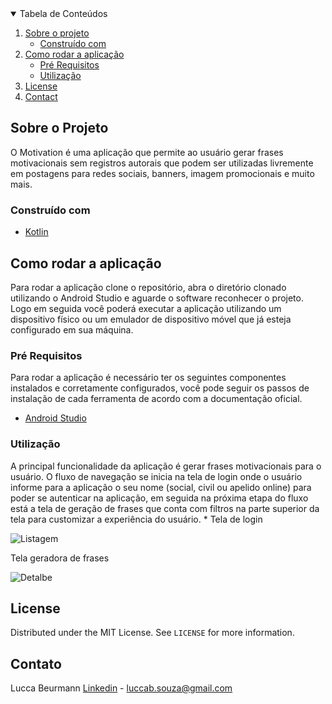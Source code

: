<details open="open">
  <summary>Tabela de Conteúdos</summary>
  <ol>
    <li>
      <a href="#Sobre o Projeto">Sobre o projeto</a>
      <ul>
        <li><a href="#built-with">Construído com</a></li>
      </ul>
    </li>
    <li>
      <a href="#getting-started">Como rodar a aplicação</a>
      <ul>
        <li><a href="#prerequisites">Pré Requisitos</a></li>
        <li><a href="#Utilização">Utilização</a></li>
      </ul>
    </li>
    <li><a href="#license">License</a></li>
    <li><a href="#contact">Contact</a></li>
  </ol>
</details>



<!-- ABOUT THE PROJECT -->
## Sobre o Projeto
O Motivation é uma aplicação que permite ao usuário gerar frases motivacionais sem registros autorais que podem ser utilizadas livremente em postagens para redes sociais, banners, imagem promocionais e muito mais.


### Construído com

* [Kotlin](https://developer.android.com/kotlin?hl=pt&gclid=CjwKCAiAgJWABhArEiwAmNVTB8kvn-n77qoXHdZz2H0oD1xQ39tJ3njKa72tfBWTXZB9VZ8x2kno_xoCdvwQAvD_BwE&gclsrc=aw.ds)


<!-- GETTING STARTED -->
## Como rodar a aplicação

Para rodar a aplicação clone o repositório,  abra o diretório clonado utilizando o Android Studio e aguarde o software reconhecer o projeto. Logo em seguida você poderá executar
a aplicação utilizando um dispositivo físico ou um emulador de dispositivo móvel que já esteja configurado em sua máquina.

### Pré Requisitos

Para rodar a aplicação é necessário ter os seguintes componentes instalados e corretamente configurados, você pode seguir os passos de instalação de cada ferramenta de acordo com a documentação oficial.
* [Android Studio](https://developer.android.com/studio)

### Utilização
A principal funcionalidade da aplicação é gerar frases motivacionais para o usuário. O fluxo de navegação se inicia na tela de login onde o usuário informe para a aplicação o seu nome
(social, civil ou apelido online) para poder se autenticar na aplicação, em seguida na próxima etapa do fluxo está a tela de geração de frases que conta com filtros na parte superior da tela
para customizar a experiência do usuário.
*
Tela de login

![Listagem](https://i.imgur.com/EAZBl1O.png)


Tela geradora de frases

![Detalbe](https://i.imgur.com/Sw7GRK9.png)


<!-- LICENSE -->
## License

Distributed under the MIT License. See `LICENSE` for more information.



<!-- CONTACT -->
## Contato

Lucca Beurmann [Linkedin](https://www.linkedin.com/in/lbeurmann/) - luccab.souza@gmail.com
